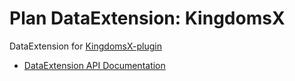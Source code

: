 # Plan DataExtension: KingdomsX

DataExtension for [KingdomsX-plugin](https://github.com/CryptoMorin/KingdomsX)

- [DataExtension API Documentation](https://github.com/plan-player-analytics/Plan/wiki/APIv5)